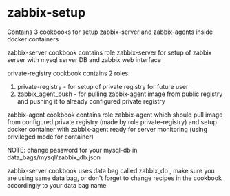 # zabbix-setup

Contains 3 cookbooks for setup zabbix-server and zabbix-agents inside docker containers

zabbix-server cookbook contains role zabbix-server for setup of zabbix server with mysql server DB and zabbix web interface

private-registry cookbook contains 2 roles:
1) private-registry - for setup of private registry for future user
2) zabbix_agent_push - for pulling zabbix-agent image from public registry and pushing it to already configured private registry

zabbix-agent cookbook contains role zabbix-agent which should pull image from configured private registry (made by role private-registry) and setup docker container with zabbix-agent ready for server monitoring (using privileged mode for container)

NOTE:
change password for your mysql-db in data_bags/mysql/zabbix_db.json

zabbix-server cookbook uses data bag called zabbix_db , make sure you are using same data bag, or don't forget to change recipes in the cookbook accordingly to your data bag name
